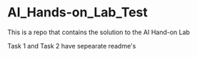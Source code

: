 # AI_Hands-on_Lab_Test
This is a repo that contains the solution to the AI Hand-on Lab


Task 1 and Task 2 have sepearate readme's
